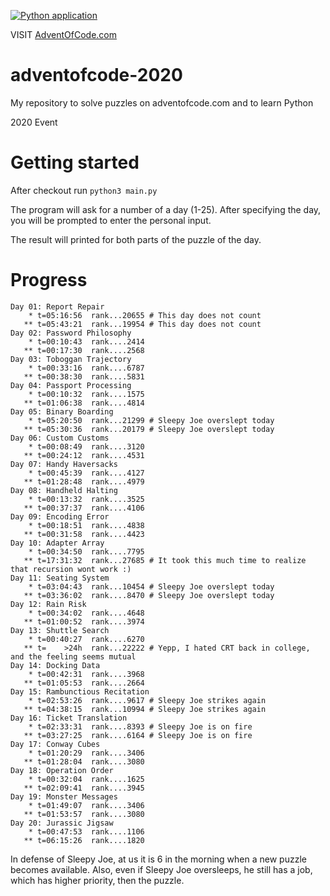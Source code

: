 [![Python application](https://github.com/IstvanOri/adventofcode-2020/workflows/Python%20application/badge.svg)](https://github.com/IstvanOri/adventofcode-2020/actions?query=workflow%3A%22Python+application%22)

VISIT [AdventOfCode.com](https://adventofcode.com/)

# adventofcode-2020
My repository to solve puzzles on adventofcode.com and to learn Python

2020 Event

# Getting started

After checkout run ```python3 main.py```

The program will ask for a number of a day (1-25).
After specifying the day, you will be prompted to enter the personal input.

The result will printed for both parts of the puzzle of the day.

# Progress

```
Day 01: Report Repair
    * t=05:16:56  rank...20655 # This day does not count
   ** t=05:43:21  rank...19954 # This day does not count
Day 02: Password Philosophy
    * t=00:10:43  rank....2414
   ** t=00:17:30  rank....2568
Day 03: Toboggan Trajectory
    * t=00:33:16  rank....6787
   ** t=00:38:30  rank....5831
Day 04: Passport Processing
    * t=00:10:32  rank....1575
   ** t=01:06:38  rank....4814
Day 05: Binary Boarding
    * t=05:20:50  rank...21299 # Sleepy Joe overslept today
   ** t=05:30:36  rank...20179 # Sleepy Joe overslept today
Day 06: Custom Customs
    * t=00:08:49  rank....3120
   ** t=00:24:12  rank....4531
Day 07: Handy Haversacks
    * t=00:45:39  rank....4127
   ** t=01:28:48  rank....4979
Day 08: Handheld Halting
    * t=00:13:32  rank....3525
   ** t=00:37:37  rank....4106
Day 09: Encoding Error
    * t=00:18:51  rank....4838
   ** t=00:31:58  rank....4423
Day 10: Adapter Array
    * t=00:34:50  rank....7795
   ** t=17:31:32  rank...27685 # It took this much time to realize that recursion wont work :)
Day 11: Seating System
    * t=03:04:43  rank...10454 # Sleepy Joe overslept today
   ** t=03:36:02  rank....8470 # Sleepy Joe overslept today
Day 12: Rain Risk
    * t=00:34:02  rank....4648
   ** t=01:00:52  rank....3974
Day 13: Shuttle Search
    * t=00:40:27  rank....6270
   ** t=    >24h  rank...22222 # Yepp, I hated CRT back in college, and the feeling seems mutual
Day 14: Docking Data
    * t=00:42:31  rank....3968
   ** t=01:05:53  rank....2664
Day 15: Rambunctious Recitation
    * t=02:53:26  rank....9617 # Sleepy Joe strikes again
   ** t=04:38:15  rank...10994 # Sleepy Joe strikes again
Day 16: Ticket Translation
    * t=02:33:31  rank....8393 # Sleepy Joe is on fire
   ** t=03:27:25  rank....6164 # Sleepy Joe is on fire
Day 17: Conway Cubes
    * t=01:20:29  rank....3406
   ** t=01:28:04  rank....3080
Day 18: Operation Order
    * t=00:32:04  rank....1625
   ** t=02:09:41  rank....3945
Day 19: Monster Messages
    * t=01:49:07  rank....3406
   ** t=01:53:57  rank....3080
Day 20: Jurassic Jigsaw
    * t=00:47:53  rank....1106
   ** t=06:15:26  rank....1820
```

In defense of Sleepy Joe, at us it is 6 in the morning when a new puzzle becomes available. Also, even if Sleepy Joe
oversleeps, he still has a job, which has higher priority, then the puzzle.